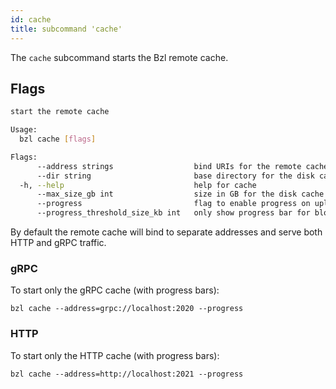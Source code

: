 ```yaml
---
id: cache
title: subcommand 'cache'
---
```


The `cache` subcommand starts the Bzl remote cache.

## Flags

```sh
start the remote cache

Usage:
  bzl cache [flags]

Flags:
      --address strings                  bind URIs for the remote cache. (default [grpc://localhost:2020,http://localhost:2021])
      --dir string                       base directory for the disk cache.
  -h, --help                             help for cache
      --max_size_gb int                  size in GB for the disk cache. (default 10)
      --progress                         flag to enable progress on uploads
      --progress_threshold_size_kb int   only show progress bar for blobs later than given size (default 512)
```

By default the remote cache will bind to separate addresses and serve both HTTP and gRPC traffic.

### gRPC

To start only the gRPC cache (with progress bars):

```
bzl cache --address=grpc://localhost:2020 --progress
```

### HTTP

To start only the HTTP cache (with progress bars):

```
bzl cache --address=http://localhost:2021 --progress
```

